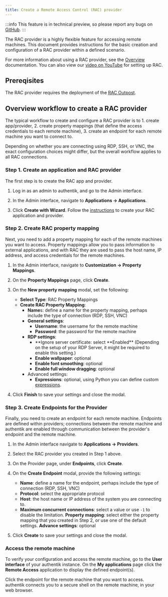 ```yaml
---
title: Create a Remote Access Control (RAC) provider
---
```


:::info
This feature is in technical preview, so please report any bugs on [GitHub](https://github.com/goauthentik/authentik/issues).
:::

The RAC provider is a highly flexible feature for accessing remote machines. This document provides instructions for the basic creation and configuration of a RAC provider within a defined scenario.

For more information about using a RAC provider, see the [Overview](./index.md) documentation. You can also view our [video on YouTube](https://www.youtube.com/watch?v=9wahIBRV6Ts) for setting up RAC.

## Prereqisites

The RAC provider requires the deployment of the [RAC Outpost](../../outposts/).

## Overview workflow to create a RAC provider

The typical workflow to create and configure a RAC provider is to 1. create app/provider, 2. create property mappings (that define the access credentials to each remote machine), 3. create an endpoint for each remote machine you want to connect to.

Depending on whether you are connecting using RDP, SSH, or VNC, the exact configuration choices might differ, but the overall workflow applies to all RAC connections.

### Step 1. Create an application and RAC provider

The first step is to create the RAC app and provider.

1. Log in as an admin to authentik, and go to the Admin interface.

2. In the Admin interface, navigate to **Applications -> Applications**.

3. Click **Create with Wizard**. Follow the [instructions](../../applications/manage_apps.md#instructions) to create your RAC application and provider.

### Step 2. Create RAC property mapping

Next, you need to add a property mapping for each of the remote machines you want to access. Property mappings allow you to pass information to external applications, and with RAC they are used to pass the host name, IP address, and access credentials for the remote machines.

1. In the Admin interface, navigate to **Customization -> Property Mappings**.

2. On the **Property Mappings** page, click **Create**.

3. On the **New property mapping** modal, set the following:

    - **Select Type**: RAC Property Mappings
    - **Create RAC Property Mapping**:
        - **Name**s: define a name for the property mapping, perhaps include the type of connection (RDP, SSH, VNC)
        - **General settings**:
            - **Username**: the username for the remote machine
            - **Password**: the password for the remote machine
        - **RDP settings**:
            - **Ignore server certificate: select **Enabled\*\* (Depending on the setup of your RDP Server, it might be required to enable this setting.)
            - **Enable wallpaper**: optional
            - **Enable font smoothing**: optional
            - **Enable full window dragging**: optional
        - Advanced settings:
            - **Expressions**: optional, using Python you can define custom [expressions](../../property-mappings/expression.mdx).

4. Click **Finish** to save your settings and close the modal.

### Step 3. Create Endpoints for the Provider

Finally, you need to create an endpoint for each remote machine. Endpoints are defined within providers; connections between the remote machine and authentik are enabled through communication between the provider's endpoint and the remote machine.

1. In the Admin interface navigate to **Applications -> Providers**.

2. Select the RAC provider you created in Step 1 above.

3. On the Provider page, under **Endpoints**, click **Create**.

4. On the **Create Endpoint** modal, provide the following settings:

    - **Name**: define a name for the endpoint, perhaps include the type of connection (RDP, SSH, VNC)
    - **Protocol**: select the appropriate protocol
    - **Host**: the host name or IP address of the system you are connecting to.
    - **Maximum concurrent connections**: select a value or use `-1` to disable the limitation.
      **Property mapping**: select either the property mapping that you created in Step 2, or use one of the default settings.
      **Advance settings**: optional

5. Click **Create** to save your settings and close the modal.

### Access the remote machine

To verify your configuration and access the remote machine, go to the **User interface** of your authentik instance. On the **My applications** page click the **Remote Access** application to display the defined endpoint(s).

Click the endpoint for the remote machine that you want to access. authentik connects you to a secure shell on the remote machine, in your web browser.

